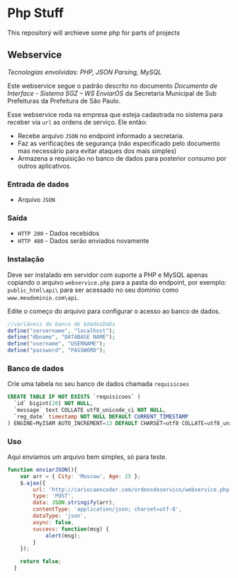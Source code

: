 # Php Stuff
This repositorý will archieve some php for parts of projects

## Webservice
*Tecnologias envolvidas: PHP, JSON Parsing, MySQL*

Este webservice segue o padrão descrito no documento *Documento de Interface - Sistema SGZ – WS EnviarOS* da Secretaria Municipal de Sub Prefeituras da Prefeitura de São Paulo.

Esse webservice roda na empresa que esteja cadastrada no sistema para receber via `url` as ordens de serviço. Ele então:
* Recebe arquivo `JSON` no endpoint informado a secretaria.
* Faz as verificações de segurança (não especificado pelo documento mas necessário para evitar ataques dos mais simples)
* Armazena a requisição no banco de dados para posterior consumo por outros aplicativos.
### Entrada de dados
* Arquivo `JSON`
### Saída
* `HTTP 200` - Dados recebidos
* `HTTP 400` - Dados serão enviados novamente


### Instalação
Deve ser instalado em servidor com suporte a PHP e MySQL apenas copiando o arquivo `webservice.php` para a pasta do endpoint, por exemplo: `public_html\api\` para ser acessado no seu dominio como `www.meudominio.com\api`.

Edite o começo do arquivo para configurar o acesso ao banco de dados.
```php
//variáveis do banco de $dadosDaOs
define("servername", "localhost");
define("dbname", "DATABASE NAME");
define("username", "USERNAME");
define("password", "PASSWORD");
```

### Banco de dados
Crie uma tabela no seu banco de dados chamada `requisicoes`
```sql
CREATE TABLE IF NOT EXISTS `requisicoes` (
  `id` bigint(20) NOT NULL,
  `message` text COLLATE utf8_unicode_ci NOT NULL,
  `reg_date` timestamp NOT NULL DEFAULT CURRENT_TIMESTAMP
) ENGINE=MyISAM AUTO_INCREMENT=13 DEFAULT CHARSET=utf8 COLLATE=utf8_unicode_ci;
```


### Uso
Aqui enviamos um arquivo bem simples, só para teste.

```js
function enviarJSON(){
    var arr = { City: 'Moscow', Age: 25 };
    $.ajax({
        url: 'http://cariocaencoder.com/ordensdeservico/webservice.php',
        type: 'POST',
        data: JSON.stringify(arr),
        contentType: 'application/json; charset=utf-8',
        dataType: 'json',
        async: false,
        success: function(msg) {
            alert(msg);
        }
    });

    return false;
  }
  ```
